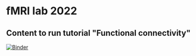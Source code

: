 # fMRI lab 2022

## Content to run tutorial "Functional connectivity"
[![Binder](https://mybinder.org/badge_logo.svg)](https://mybinder.org/v2/gh/dr-xenia/fmri_lab/HEAD)

